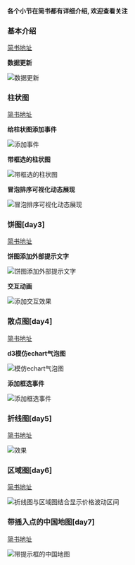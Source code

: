 #### 各个小节在简书都有详细介绍, 欢迎查看关注

### 基本介绍

 [简书地址](http://www.jianshu.com/p/9a8284269cae)

**数据更新**

![数据更新](http://chuantu.biz/t6/16/1503373533x3683573833.gif)




### 柱状图

[简书地址](http://www.jianshu.com/p/88f305000465)

**给柱状图添加事件**

![添加事件](http://upload-images.jianshu.io/upload_images/5545478-de29680b32437b6e.gif?imageMogr2/auto-orient/strip)

**带框选的柱状图**

![带框选的柱状图](http://upload-images.jianshu.io/upload_images/5545478-f2e5ce0280bbeac9.gif?imageMogr2/auto-orient/strip)

**冒泡排序可视化动态展现**

![冒泡排序可视化动态展现](http://upload-images.jianshu.io/upload_images/5545478-7b8022a592d0fcc0.gif?imageMogr2/auto-orient/strip)

### 饼图[day3]
 [简书地址](http://www.jianshu.com/p/da8cf818aa65)

**饼图添加外部提示文字**

 ![饼图添加外部提示文字](http://upload-images.jianshu.io/upload_images/5545478-71356722a7fb408d.png?imageMogr2/auto-orient/strip%7CimageView2/2/w/1240)

**交互动画**

 ![添加交互效果](http://upload-images.jianshu.io/upload_images/5545478-19fd8ce43278380b.gif?imageMogr2/auto-orient/strip)


### 散点图[day4]
[简书地址](http://www.jianshu.com/p/2fcc3f5ad161)

**d3模仿echart气泡图**

![模仿echart气泡图](http://upload-images.jianshu.io/upload_images/5545478-7f9aa5bae10411f7.gif?imageMogr2/auto-orient/strip)

**添加框选事件**

![添加框选事件](http://upload-images.jianshu.io/upload_images/5545478-5f59bf258c601931.gif?imageMogr2/auto-orient/strip)


### 折线图[day5]

[简书地址](http://www.jianshu.com/p/869f79e8bb39)

![效果](http://upload-images.jianshu.io/upload_images/5545478-62a8eaabffb6fdaa.gif?imageMogr2/auto-orient/strip)


### 区域图[day6]

[简书地址](http://www.jianshu.com/p/1da36572674b)

![折线图与区域图结合显示价格波动区间](http://upload-images.jianshu.io/upload_images/5545478-198cd0e920b6bda1.gif?imageMogr2/auto-orient/strip)

### 带插入点的中国地图[day7]

[简书地址](http://www.jianshu.com/p/7eb85abcee1d)

![带提示框的中国地图](http://upload-images.jianshu.io/upload_images/5545478-9556aba02ac95925.gif?imageMogr2/auto-orient/strip)